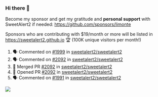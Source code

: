 ### Hi there 👋

Become my sponsor and get my gratitude and **personal support** with SweetAlert2 if needed: https://github.com/sponsors/limonte

Sponsors who are contributing with $19/month or more will be listed in https://sweetalert2.github.io 🏆 (100K unique visitors per month!)

<!--START_SECTION:activity-->
1. 🗣 Commented on [#1999](https://github.com/sweetalert2/sweetalert2/issues/1999) in [sweetalert2/sweetalert2](https://github.com/sweetalert2/sweetalert2)
2. 🗣 Commented on [#2092](https://github.com/sweetalert2/sweetalert2/issues/2092) in [sweetalert2/sweetalert2](https://github.com/sweetalert2/sweetalert2)
3. 🎉 Merged PR [#2092](https://github.com/sweetalert2/sweetalert2/pull/2092) in [sweetalert2/sweetalert2](https://github.com/sweetalert2/sweetalert2)
4. 💪 Opened PR [#2092](https://github.com/sweetalert2/sweetalert2/pull/2092) in [sweetalert2/sweetalert2](https://github.com/sweetalert2/sweetalert2)
5. 🗣 Commented on [#1991](https://github.com/sweetalert2/sweetalert2/issues/1991) in [sweetalert2/sweetalert2](https://github.com/sweetalert2/sweetalert2)
<!--END_SECTION:activity-->

![](https://github-readme-stats.vercel.app/api?username=limonte&theme=vue&show_icons=true)
